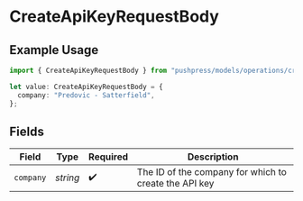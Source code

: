 # CreateApiKeyRequestBody

## Example Usage

```typescript
import { CreateApiKeyRequestBody } from "pushpress/models/operations/createapikey.js";

let value: CreateApiKeyRequestBody = {
  company: "Predovic - Satterfield",
};
```

## Fields

| Field                                                 | Type                                                  | Required                                              | Description                                           |
| ----------------------------------------------------- | ----------------------------------------------------- | ----------------------------------------------------- | ----------------------------------------------------- |
| `company`                                             | *string*                                              | :heavy_check_mark:                                    | The ID of the company for which to create the API key |